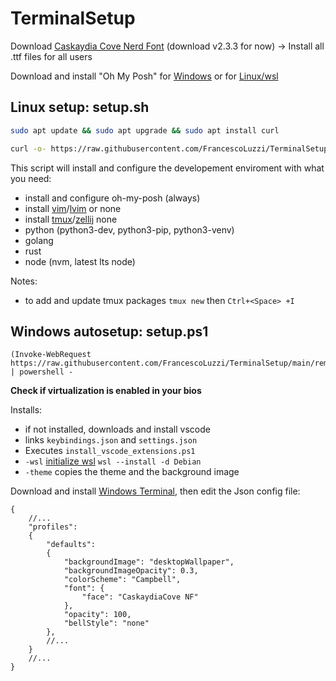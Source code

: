 # TerminalSetup

Download [Caskaydia Cove Nerd Font](https://www.nerdfonts.com/font-downloads) (download v2.3.3 for now) -> Install all .ttf files for all users

Download and install "Oh My Posh" for [Windows](https://ohmyposh.dev/docs/installation/windows) or for [Linux/wsl](https://ohmyposh.dev/docs/installation/linux)

## Linux setup: setup.sh

```bash
sudo apt update && sudo apt upgrade && sudo apt install curl
```

```bash
curl -o- https://raw.githubusercontent.com/FrancescoLuzzi/TerminalSetup/main/remote_setup.sh | bash
```

This script will install and configure the developement enviroment with what you need:

- install and configure oh-my-posh (always)
- install [vim](https://www.vim.org/)/[lvim](https://www.lunarvim.org/) or none
- install [tmux](https://github.com/tmux/tmux)/[zellij](https://github.com/zellij-org/zellij) none
- python (python3-dev, python3-pip, python3-venv)
- golang
- rust
- node (nvm, latest lts node)

Notes:

- to add and update tmux packages `tmux new` then `Ctrl+<Space> +I`

## Windows autosetup: setup.ps1

```posershell
(Invoke-WebRequest https://raw.githubusercontent.com/FrancescoLuzzi/TerminalSetup/main/remote_setup.ps1).Content | powershell -
```

**Check if virtualization is enabled in your bios**

Installs:

- if not installed, downloads and install vscode
- links `keybindings.json` and `settings.json`
- Executes `install_vscode_extensions.ps1`
- `-wsl` [initialize wsl](https://learn.microsoft.com/en-us/windows/wsl/install) `wsl --install -d Debian`
- `-theme` copies the theme and the background image

Download and install [Windows Terminal](https://aka.ms/terminal), then edit the Json config file:

```jsonc
{
    //...
    "profiles":
    {
        "defaults":
        {
            "backgroundImage": "desktopWallpaper",
			"backgroundImageOpacity": 0.3,
			"colorScheme": "Campbell",
			"font": {
				"face": "CaskaydiaCove NF"
			},
			"opacity": 100,
			"bellStyle": "none"
        },
        //...
    }
    //...
}
```
